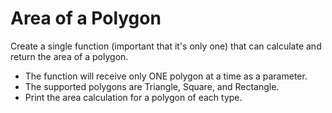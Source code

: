 # Area of a Polygon

Create a single function (important that it's only one) that can calculate and return the area of a polygon.

* The function will receive only ONE polygon at a time as a parameter.
* The supported polygons are Triangle, Square, and Rectangle.
* Print the area calculation for a polygon of each type.
